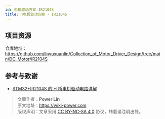 ```yaml
---
id: 电机驱动方案-IR2104S
title: 🚧电机驱动方案 - IR2104S
---
```


## 项目资源

仓库地址：<https://github.com/linyuxuanlin/Collection_of_Motor_Driver_Design/tree/main/DC_Motor/IR2104S>

## 参考与致谢

- [STM32+IR2104S 的 H 桥电机驱动电路详解](https://bbs.huaweicloud.com/blogs/272321)

> 文章作者：**Power Lin**  
> 原文地址：<https://wiki-power.com>  
> 版权声明：文章采用 [CC BY-NC-SA 4.0](https://creativecommons.org/licenses/by/4.0/deed.zh) 协议，转载请注明出处。
